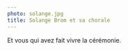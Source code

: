 ```yaml
---
photo: solange.jpg
title: Solange Brom et sa chorale
---
```

Et vous qui avez fait vivre la cérémonie.
